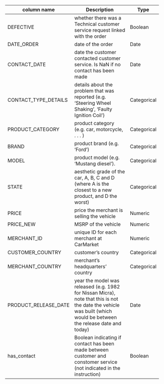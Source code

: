 | column name | Description | Type |
|---|---|---|
| DEFECTIVE | whether there was a Technical customer service request linked with the order | Boolean |
| DATE_ORDER | date of the order | Date |
| CONTACT_DATE | date the customer contacted customer service. Is NaN if no contact has been made | Date |
| CONTACT_TYPE_DETAILS | details about the problem that was reported (e.g. ‘Steering Wheel Shaking’, ‘Faulty Ignition Coil’) | Categorical |
| PRODUCT_CATEGORY | product category (e.g. car, motorcycle, . . . ) | Categorical |
| BRAND | product brand (e.g. ‘Ford’) | Categorical |
| MODEL | product model (e.g. ‘Mustang diesel’). | Categorical |
| STATE | aesthetic grade of the car, A, B, C and D (where A is the closest to a new product, and D the worst) | Categorical |
| PRICE | price the merchant is selling the vehicle | Numeric |
| PRICE_NEW | MSRP of the vehicle | Numeric |
| MERCHANT_ID | unique ID for each merchant at CarMarket | Numeric |
| CUSTOMER_COUNTRY | customer’s country | Categorical |
| MERCHANT_COUNTRY | merchant’s headquarters’ country | Categorical |
| PRODUCT_RELEASE_DATE | year the model was released (e.g. 1982 for Nissan Micra), note that this is not the date the vehicle was built (which would be between the release date and today) | Date |
| has_contact | Boolean indicating if contact has been made between customer and constomer service (not indicated in the instruction) | Boolean |